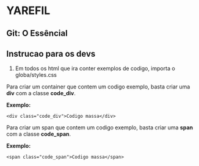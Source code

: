 # YAREFIL
## Git: O Essêncial

## Instrucao para os devs<br>

1. Em todos os html que ira conter exemplos de codigo, importa o globa/styles.css

Para criar um container que contem um codigo exemplo, basta criar uma **div** com a classe **code_div**.

**Exemplo:**

```<div class="code_div">Codigo massa</div>```

Para criar um span que contem um codigo exemplo, basta criar uma **span** com a classe **code_span**.

**Exemplo:**

```<span class="code_span">Codigo massa</span>```
